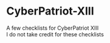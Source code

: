 # CyberPatriot-XIII
A few checklists for CyberPatriot XIII <br>
I do not take credit for these checklists
